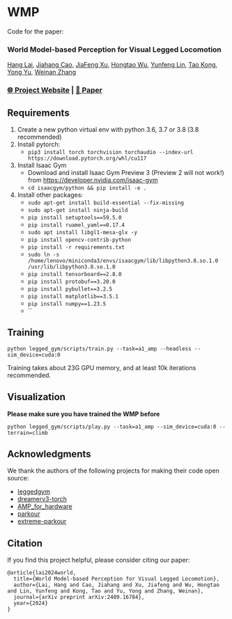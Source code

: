 <h1>WMP</h1>

Code for the paper: 
### World Model-based Perception for Visual Legged Locomotion
[Hang Lai](https://apex.sjtu.edu.cn/members/laihang@apexlab.org), [Jiahang Cao](https://apex.sjtu.edu.cn/members/jhcao@apexlab.org), [JiaFeng Xu](https://scholar.google.com/citations?user=GPmUxtIAAAAJ&hl=zh-CN&oi=ao), [Hongtao Wu](https://scholar.google.com/citations?user=7u0TYgIAAAAJ&hl=zh-CN&oi=ao), [Yunfeng Lin](https://apex.sjtu.edu.cn/members/yflin@apexlab.org), [Tao Kong](https://www.taokong.org/), [Yong Yu](https://scholar.google.com.hk/citations?user=-84M1m0AAAAJ&hl=zh-CN&oi=ao), [Weinan Zhang](https://wnzhang.net/) 

### [🌐 Project Website](https://wmp-loco.github.io/) | [📄 Paper](https://arxiv.org/abs/2409.16784)
   
## Requirements
1. Create a new python virtual env with python 3.6, 3.7 or 3.8 (3.8 recommended)
2. Install pytorch:
    - `pip3 install torch torchvision torchaudio --index-url https://download.pytorch.org/whl/cu117`
3. Install Isaac Gym
    - Download and install Isaac Gym Preview 3 (Preview 2 will not work!) from https://developer.nvidia.com/isaac-gym
    - `cd isaacgym/python && pip install -e .`
4. Install other packages:
    - `sudo apt-get install build-essential --fix-missing`
    - `sudo apt-get install ninja-build`
    - `pip install setuptools==59.5.0`
    - `pip install ruamel_yaml==0.17.4`
    - `sudo apt install libgl1-mesa-glx -y`
    - `pip install opencv-contrib-python`
    - `pip install -r requirements.txt`
    - `sudo ln -s /home/lenovo/miniconda3/envs/isaacgym/lib/libpython3.8.so.1.0 /usr/lib/libpython3.8.so.1.0`
    - `pip install tensorboard==2.8.0`
    - `pip install protobuf==3.20.0`
    - `pip install pybullet==3.2.5`
    - `pip install matplotlib==3.5.1`
    - `pip install numpy==1.23.5`
    - ``
      

## Training
```
python legged_gym/scripts/train.py --task=a1_amp --headless --sim_device=cuda:0
```
Training takes about 23G GPU memory, and at least 10k iterations recommended.

## Visualization
**Please make sure you have trained the WMP before**
```
python legged_gym/scripts/play.py --task=a1_amp --sim_device=cuda:0 --terrain=climb
```


## Acknowledgments

We thank the authors of the following projects for making their code open source:

- [leggedgym](https://github.com/leggedrobotics/legged_gym)
- [dreamerv3-torch](https://github.com/NM512/dreamerv3-torch)
- [AMP_for_hardware](https://github.com/Alescontrela/AMP_for_hardware)
- [parkour](https://github.com/ZiwenZhuang/parkour/tree/main)
- [extreme-parkour](https://github.com/chengxuxin/extreme-parkour)



## Citation

If you find this project helpful, please consider citing our paper:
```
@article{lai2024world,
  title={World Model-based Perception for Visual Legged Locomotion},
  author={Lai, Hang and Cao, Jiahang and Xu, Jiafeng and Wu, Hongtao and Lin, Yunfeng and Kong, Tao and Yu, Yong and Zhang, Weinan},
  journal={arXiv preprint arXiv:2409.16784},
  year={2024}
}
```